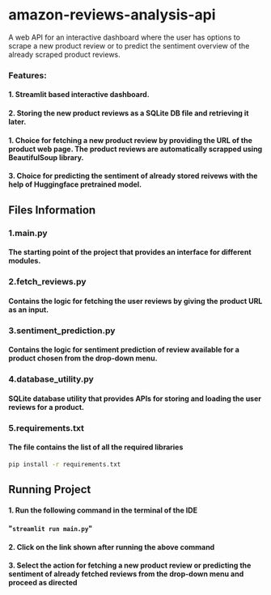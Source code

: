# amazon-reviews-analysis-api
A web API for an interactive dashboard where the user has options to scrape a new product review or to predict the sentiment overview of the already scraped product reviews.

### Features:
#### 1. Streamlit based interactive dashboard.
#### 2. Storing the new product reviews as a SQLite DB file and retrieving it later.
#### 1. Choice for fetching a new product review by providing the URL of the product web page. The product reviews are automatically scrapped using BeautifulSoup library.
#### 3. Choice for predicting the sentiment of already stored reivews with the help of Huggingface pretrained model.

## Files Information
### 1.main.py
#### The starting point of the project that provides an interface for different modules.

### 2.fetch_reviews.py
#### Contains the logic for fetching the user reviews by giving the product URL as an input.

### 3.sentiment_prediction.py
#### Contains the logic for sentiment prediction of review available for a product chosen from the drop-down menu.

### 4.database_utility.py
#### SQLite database utility that provides APIs for storing and loading the user reviews for a product.

### 5.requirements.txt
#### The file contains the list of all the required libraries
```bash
pip install -r requirements.txt
```


## Running Project
#### 1. Run the following command in the terminal of the IDE
####      	"`streamlit run main.py`"
#### 2. Click on the link shown after running the above command
#### 3. Select the action for fetching a new product review or predicting the sentiment of already fetched reviews from the drop-down menu and proceed as directed
